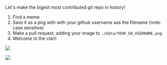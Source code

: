 Let's make the bigest most contributed git repo in history!

 1. Find a meme
 2. Save it as a png with with your github username aas the filename (note: case sensitive)
 3. Make a pull request, adding your image to `./data/YOUR_GH_USERNAME.png`
 4. Welcome to the clan!

![](https://img.shields.io/twitter/follow/ByzantineTeens.svg?label=Follow&style=social)

![](https://img.shields.io/github/contributors/readevalprint/distributedmemesforbyzantineteens.com.svg?style=social)
